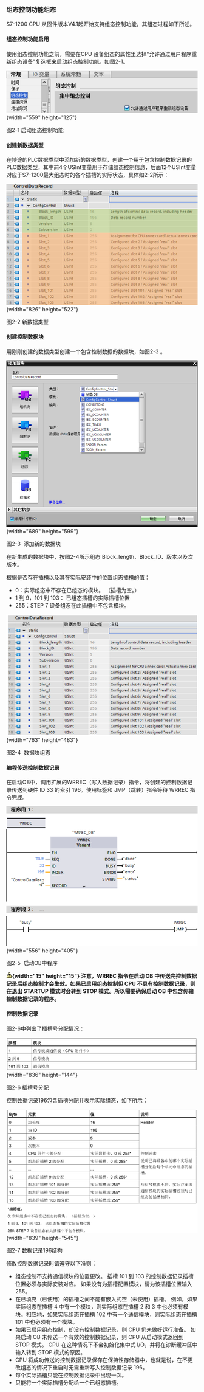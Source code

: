 ### 组态控制功能组态

S7-1200 CPU 从固件版本V4.1起开始支持组态控制功能，其组态过程如下所述。

#### 组态控制功能启用

使用组态控制功能之前，需要在CPU
设备组态的属性里选择"允许通过用户程序重新组态设备"复选框来启动组态控制功能。如图2-1。

![](images/pic2-1.png){width="559" height="125"}

图2-1 启动组态控制功能

#### 创建新数据类型

在博途的PLC数据类型中添加新的数据类型，创建一个用于包含控制数据记录的PLC数据类型，其中前4个USInt变量用于存储组态控制信息，后面12个USInt变量对应于S7-1200最大组态时的各个插槽的实际状态，具体如2-2所示：

![](images/pic2-2.png){width="826" height="522"}

图2-2 新数据类型

#### 创建控制数据块

用刚刚创建的数据类型创建一个包含控制数据的数据块，如图2-3 。

![](images/pic2-3.png){width="689" height="599"}

图2-3  添加新的数据块

在新生成的数据块中，按图2-4所示组态
Block_length、Block_ID、版本以及次版本。

根据是否存在插槽以及其在实际安装中的位置组态插槽的值：

-   0：实际组态中不存在已组态的模块。 （插槽为空。）
-   1 到 9，101 到 103： 已组态插槽的实际插槽位置
-   255：STEP 7 设备组态在此插槽中不包含模块。

![](images/pic2-4.png){width="763" height="483"}

图2-4  数据块组态

#### 编程传送控制数据记录

在启动OB中，调用扩展的WRREC（写入数据记录）指令，将创建的控制数据记录传送到硬件
ID 33 的索引 196。使用标签和 JMP（跳转）指令等待 WRREC 指令完成。

![](images/pic2-5.png){width="556" height="405"}

图2-5  启动OB中程序

**![](images/4.gif){width="15" height="15"} 注意，WRREC 指令在启动 OB
中传送完控制数据记录后组态控制才会生效。如果已启用组态控制但 CPU
不具有控制数据记录，则在退出 STARTUP 模式时会转到 STOP
模式。所以需要确保启动 OB 中包含传输控制数据记录的程序。**

#### 控制数据记录

图2-6中列出了插槽号分配情况：

![](images/pic2-6.png){width="836" height="144"}

图2-6 插槽号分配

控制数据记录196包含插槽分配并表示实际组态，如下所示：

![](images/pic2-7.png){width="839" height="545"}

图2-7 数据记录196结构

修改控制数据记录时请遵守以下准则：

-   组态控制不支持通信模块的位置更改。 插槽 101 到 103
    的控制数据记录插槽位置必须与实际安装对应。
    如果没有为插槽配置模块，请为该插槽位置输入 255。
-   在已填充（已使用）的插槽之间不能有嵌入式空（未使用）插槽。
    例如，如果实际组态在插槽 4 中有一个模块，则实际组态在插槽 2 和 3
    中也必须有模块。相应地，如果实际组态在插槽 102
    中有一个通信模块，则实际组态在插槽 101 中也必须有一个模块。
-   如果已启用组态控制，却没有控制数据记录，则 CPU 仍未做好运行准备。
    如果启动 OB 未传送一个有效的控制数据记录，则 CPU 从启动模式返回到
    STOP 模式。 CPU 在这种情况下不会初始化集中式
    I/O，并将在诊断缓冲区中输入转到 STOP 模式的原因。
-   CPU
    将成功传送的控制数据记录保存在保持性存储器中，也就是说，在不更改组态的情况下重启时无需重新写入控制数据记录
    196。
-   每个实际插槽只能在控制数据记录中出现一次。
-   只能将一个实际插槽分配给一个已组态插槽。

 
